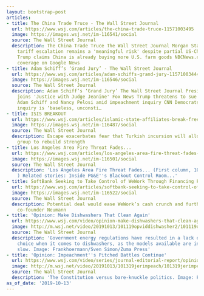 ```yaml
---
layout: bootstrap-post
articles:
- title: The China Trade Truce - The Wall Street Journal
  url: https://www.wsj.com/articles/the-china-trade-truce-11571003495
  image: https://images.wsj.net/im-116541/social
  source: The Wall Street Journal
  description: The China Trade Truce The Wall Street Journal Morgan Stanley warns
    tariff escalation remains a 'meaningful risk' despite partial US-China deal CNBC
    Trump claims China is already buying more U.S. farm goods NBCNews.com View full
    coverage on Google News
- title: Adam Schiff’s ‘Grand Jury’ - The Wall Street Journal
  url: https://www.wsj.com/articles/adam-schiffs-grand-jury-11571003444
  image: https://images.wsj.net/im-116546/social
  source: The Wall Street Journal
  description: Adam Schiff’s ‘Grand Jury’ The Wall Street Journal President Trump
    joins 'Justice with Judge Jeanine' Fox News Trump threatens to sue top Democrats
    Adam Schiff and Nancy Pelosi amid impeachment inquiry CNN Democrats’ impeachment
    inquiry is ‘baseless, unconsti…
- title: ISIS BREAKOUT
  url: https://www.wsj.com/articles/islamic-state-affiliates-break-free-from-camp-in-syria-11570975087
  image: https://images.wsj.net/im-116487/social
  source: The Wall Street Journal
  description: Escape exacerbates fear that Turkish incursion will allow the extremist
    group to rebuild strength
- title: Los Angeles Area Fire Threat Fades...
  url: https://www.wsj.com/articles/los-angeles-area-fire-threat-fades-11570979783
  image: https://images.wsj.net/im-116501/social
  source: The Wall Street Journal
  description: 'Los Angeles Area Fire Threat Fades... (First column, 10th story, link
    ) Related stories: Inside PG&E''s Blackout Control Room...'
- title: SoftBank Seeking to Take Control of WeWork Through Financing Package
  url: https://www.wsj.com/articles/softbank-seeking-to-take-control-of-wework-through-financing-package-11571002488
  image: https://images.wsj.net/im-116522/social
  source: The Wall Street Journal
  description: Potential deal would ease WeWork’s cash crunch and further sideline
    co-founder Neumann
- title: 'Opinion: Make Dishwashers That Clean Again'
  url: https://www.wsj.com/video/opinion-make-dishwashers-that-clean-again/51C737C3-8A96-4E36-B05A-E5D08ECE28C5.html
  image: http://m.wsj.net/video/20191013/101119opviddishwasher2/101119opviddishwasher2_1280x720.jpg
  source: The Wall Street Journal
  description: 'Government energy regulations have resulted in a lack of consumer
    choice when it comes to dishwashers, as the models available are ineffective and
    slow. Image: Frankhoermann/Sven Simon/Zuma Press'
- title: 'Opinion: Impeachment''s Pitched Battles Continue'
  url: https://www.wsj.com/video/series/journal-editorial-report/opinion-impeachment-pitched-battles-continue/8B637BB8-3F36-47EC-BF8F-9CDE17243977
  image: http://m.wsj.net/video/20191013/101319jerimpeach/101319jerimpeach_1280x720.jpg
  source: The Wall Street Journal
  description: 'The Constitution versus bare-knuckle politics. Image: Pete Marovich/Bloomberg'
as_of_date: '2019-10-13'
---
```


